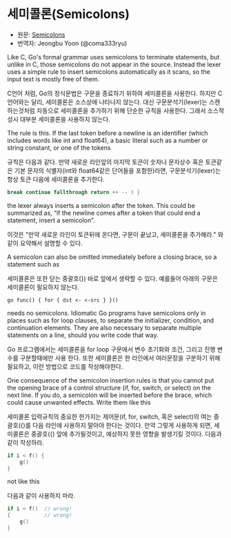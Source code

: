 # 세미콜론(Semicolons)

* 원문: [Semicolons](https://golang.org/doc/effective_go.html#semicolons)
* 번역자: Jeongbu Yoon (@coma333ryu)

Like C, Go's formal grammar uses semicolons to terminate statements, but unlike in C, those semicolons do not appear in the source. Instead the lexer uses a simple rule to insert semicolons automatically as it scans, so the input text is mostly free of them.

C언어 처럼, Go의 정식문법은 구문을 종료하기 위하여 세미콜론을 사용한다. 하지만 C언어와는 달리, 세미콜론은 소스상에 나타나지 않는다. 대신 구문분석기(lexer)는 스캔하는것처럼 자동으로 세미콜론을 추가하기 위해 단순한 규칙을 사용한다. 그래서 소스작성시 대부분 세미콜론을 사용하지 않는다.

The rule is this. If the last token before a newline is an identifier (which includes words like int and float64), a basic literal such as a number or string constant, or one of the tokens

규칙은 다음과 같다. 만약 새로운 라인앞의 마지막 토큰이 숫자나 문자상수 혹은 토큰같은 기본 문자의 식별자(int와 float64같은 단어들을 포함한)라면, 구문분석기(lexer)는 항상 토큰 다음에 세미콜론을 추가한다.

```go
break continue fallthrough return ++ -- ) }
```

the lexer always inserts a semicolon after the token. This could be summarized as, “if the newline comes after a token that could end a statement, insert a semicolon”.

이것은 "만약 새로운 라인이 토큰뒤에 온다면, 구문이 끝났고, 세미콜론을 추가해라." 와 같이 요약해서 설명할 수 있다.

A semicolon can also be omitted immediately before a closing brace, so a statement such as

세미콜론은 또한 닫는 중괄호(}) 바로 앞에서 생략할 수 있다. 예를들어 아래의 구문은 세미콜론이 필요하지 않는다.

    go func() { for { dst <- <-src } }()

needs no semicolons. Idiomatic Go programs have semicolons only in places such as for loop clauses, to separate the initializer, condition, and continuation elements. They are also necessary to separate multiple statements on a line, should you write code that way.

Go 프로그램에서는 세미콜론을 for loop 구문에서 변수 초기화와 조건, 그리고 진행 변수를 구분할때에만 사용 한다. 또한 세미콜론은 한 라인에서 여러문장을 구분하기 위해 필요하고, 이런 방법으로 코드를 작성해야한다.

One consequence of the semicolon insertion rules is that you cannot put the opening brace of a control structure (if, for, switch, or select) on the next line. If you do, a semicolon will be inserted before the brace, which could cause unwanted effects. Write them like this

세미콜론 입력규칙의 중요한 한가지는 제어문(if, for, switch, 혹은 select)의 여는 중괄호({)를 다음 라인에 사용하지 말아야 한다는 것이다. 만약 그렇게 사용하게 되면, 세미콜론은 중괄호({) 앞에 추가될것이고, 예상하지 못한 영향을 발생기킬 것이다. 다음과 같이 작성하라.

```go
if i < f() {
    g()
}
```

not like this

다음과 같이 사용하지 마라.

```go
if i < f()  // wrong!
{           // wrong!
    g()
}
```